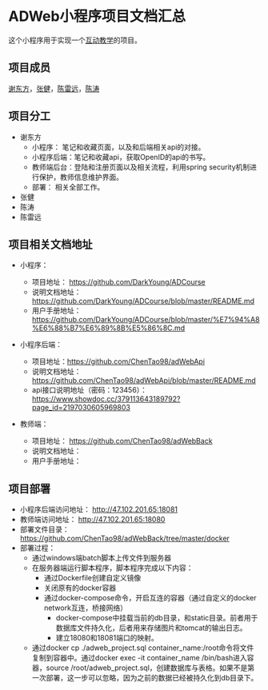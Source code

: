# ADWeb小程序项目文档汇总

这个小程序用于实现一个[互动教学](https://github.com/2019-web/project_mini_edu)的项目。

## 项目成员
[谢东方](https://github.com/zhaoyangyingmu)，[张健](https://github.com/DarkYoung)，[陈雷远](https://github.com/radarcly)，[陈涛](https://github.com/ChenTao98)

## 项目分工
* 谢东方
    - 小程序： 笔记和收藏页面，以及和后端相关api的对接。
    - 小程序后端：笔记和收藏api，获取OpenID的api的书写。
    - 教师端后台：登陆和注册页面以及相关流程，利用spring security机制进行保护，教师信息维护界面。
    - 部署： 相关全部工作。
* 张健
* 陈涛
* 陈雷远 



## 项目相关文档地址

* 小程序：
    - 项目地址： https://github.com/DarkYoung/ADCourse
    - 说明文档地址： https://github.com/DarkYoung/ADCourse/blob/master/README.md
    - 用户手册地址： https://github.com/DarkYoung/ADCourse/blob/master/%E7%94%A8%E6%88%B7%E6%89%8B%E5%86%8C.md

* 小程序后端：
    - 项目地址：https://github.com/ChenTao98/adWebApi
    - 说明文档地址：https://github.com/ChenTao98/adWebApi/blob/master/README.md
    - api接口说明地址（密码：123456）：https://www.showdoc.cc/379113643189792?page_id=2197030605969803

* 教师端：
    - 项目地址： https://github.com/ChenTao98/adWebBack
    - 说明文档地址：
    - 用户手册地址：

## 项目部署
* 小程序后端访问地址： http://47.102.201.65:18081
* 教师端访问地址： http://47.102.201.65:18080 
* 部署文件目录： https://github.com/ChenTao98/adWebBack/tree/master/docker
* 部署过程：
    - 通过windows端batch脚本上传文件到服务器
    - 在服务器端运行脚本程序，脚本程序完成以下内容：
        * 通过Dockerfile创建自定义镜像
        * 关闭原有的docker容器
        * 通过docker-compose命令，开启互连的容器（通过自定义的docker network互连，桥接网络）
            - docker-compose中挂载当前的db目录，和static目录。前者用于数据库文件持久化，后者用来存储图片和tomcat的输出日志。
            - 建立18080和18081端口的映射。
    - 通过docker cp ./adweb_project.sql container_name:/root命令将文件复制到容器中。通过docker exec -it container_name /bin/bash进入容器，source /root/adweb_project.sql，创建数据库与表格。如果不是第一次部署，这一步可以忽略，因为之前的数据已经被持久化到db目录下。

